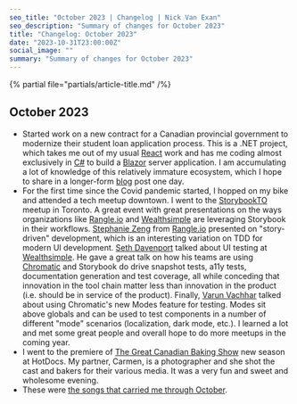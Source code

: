 ```yaml
---
seo_title: "October 2023 | Changelog | Nick Van Exan"
seo_description: "Summary of changes for October 2023"
title: "Changelog: October 2023"
date: "2023-10-31T23:00:00Z"
social_image: ""
summary: "Summary of changes for October 2023"
---
```


{% partial file="partials/article-title.md" /%}

## October 2023

- Started work on a new contract for a Canadian provincial government to modernize their student loan application process. This is a .NET project, which takes me out of my usual [React](https://react.dev/) work and has me coding almost exclusively in [C#](https://learn.microsoft.com/en-us/dotnet/csharp/) to build a [Blazor](https://dotnet.microsoft.com/en-us/apps/aspnet/web-apps/blazor) server application. I am accumulating a lot of knowledge of this relatively immature ecosystem, which I hope to share in a longer-form [blog](https://nick.vanexan.ca/writing) post one day.
- For the first time since the Covid pandemic started, I hopped on my bike and attended a tech meetup downtown. I went to the [StorybookTO](https://www.eventbrite.com/e/storybookto-tickets-723983593417) meetup in Toronto. A great event with great presentations on the ways organizations like [Rangle.io](https://rangle.io/) and [Wealthsimple](https://www.wealthsimple.com/) are leveraging Storybook in their workflows. [Stephanie Zeng](https://www.linkedin.com/in/stephaniezeng/) from [Rangle.io](https://rangle.io/) presented on "story-driven" development, which is an interesting variation on TDD for modern UI development. [Seth Davenport](https://www.linkedin.com/in/seth-davenport) talked about UI testing at [Wealthsimple](https://www.wealthsimple.com/). He gave a great talk on how his teams are using [Chromatic](https://www.chromatic.com/) and Storybook do drive snapshot tests, a11y tests, documentation generation and test coverage, all while conceding that innovation in the tool chain matter less than innovation in the product (i.e. should be in service of the product). Finally, [Varun Vachhar](https://www.linkedin.com/in/varunvachhar/) talked about using Chromatic's new Modes feature for testing. Modes sit above globals and can be used to test components in a number of different "mode" scenarios (localization, dark mode, etc.). I learned a lot and met some great people and overall hope to do more meetups in the coming year. 
- I went to the premiere of [The Great Canadian Baking Show](https://www.cbc.ca/life/greatcanadianbakingshow) new season at HotDocs. My partner, Carmen, is a photographer and she shot the cast and bakers for their various media. It was a very fun and sweet and wholesome evening. 
- These were [the songs that carried me through October](https://open.spotify.com/playlist/2OF4nTmg6dv4R9hcxGML1t?si=a9e732dc576c43d7).
